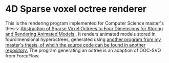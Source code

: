 # 4D Sparse voxel octree renderer

This is the rendering program implemented for Computer Science master's thesis: [ Abstraction of Sparse Voxel Octrees to Four Dimensions for Storing and Rendering Animated Models ](https://limo.libis.be/primo-explore/fulldisplay?docid=32LIBIS_ALMA_DS71188553570001471&context=L&vid=KULeuven&search_scope=ALL_CONTENT&tab=all_content_tab&lang=en_US).
It renders animated models stored in fourdimensional hyperoctrees, generated using [another program from my master's thesis, of whcih the source code can be found in another repository.](https://github.com/joschout/OOC-4D-SVO-Builder/)  The program generating an octree is an adaption of OOC-SVO from ForceFlow.
